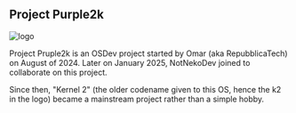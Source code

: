 ## Project Purple2k
![logo](https://github.com/user-attachments/assets/667905ef-a7a1-4955-8d4f-4ae373086474)

Project Pruple2k is an OSDev project started by Omar (aka RepubblicaTech) on August of 2024.
Later on January 2025, NotNekoDev joined to collaborate on this project.

Since then, "Kernel 2" (the older codename given to this OS, hence the k2 in the logo) became a mainstream project rather than a simple hobby.
